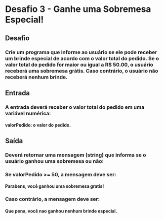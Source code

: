# Desafio 3 - Ganhe uma Sobremesa Especial!

## Desafio
### Crie um programa que informe ao usuário se ele pode receber um brinde especial de acordo com o valor total do pedido. Se o valor total do pedido for maior ou igual a R$ 50.00, o usuário receberá uma sobremesa grátis. Caso contrário, o usuário não receberá nenhum brinde.

## Entrada
### A entrada deverá receber o valor total do pedido em uma variável numérica:

#### valorPedido: o valor do pedido.

## Saída
### Deverá retornar uma mensagem (string) que informa se o usuário ganhou uma sobremesa ou não:

### Se valorPedido >= 50, a mensagem deve ser:
#### Parabens, você ganhou uma sobremesa gratis!

### Caso contrário, a mensagem deve ser:
#### Que pena, você nao ganhou nenhum brinde especial.


